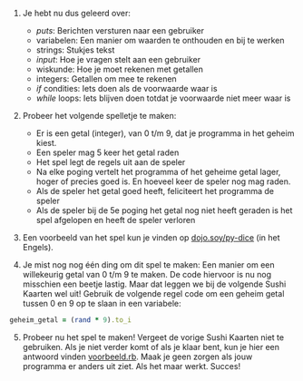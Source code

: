1. Je hebt nu dus geleerd over:
     * *puts*: Berichten versturen naar een gebruiker
     * variabelen: Een manier om waarden te onthouden en bij te werken
     * strings: Stukjes tekst
     * *input*: Hoe je vragen stelt aan een gebruiker
     * wiskunde: Hoe je moet rekenen met getallen
     * integers: Getallen om mee te rekenen
     * *if* condities: Iets doen als de voorwaarde waar is
     * *while* loops: Iets blijven doen totdat je voorwaarde niet meer waar is

2. Probeer het volgende spelletje te maken:
     * Er is een getal (integer), van 0 t/m 9, dat je programma in het geheim kiest.
     * Een speler mag 5 keer het getal raden
     * Het spel legt de regels uit aan de speler
     * Na elke poging vertelt het programma of het geheime getal lager, hoger of precies goed is. En hoeveel keer de speler nog mag raden.
     * Als de speler het getal goed heeft, feliciteert het programma de speler
     * Als de speler bij de 5e poging het getal nog niet heeft geraden is het spel afgelopen en heeft de speler verloren

3. Een voorbeeld van het spel kun je vinden op [dojo.soy/py-dice](http://dojo.soy/py-dice) (in het Engels).

4. Je mist nog nog één ding om dit spel te maken: Een manier om een willekeurig getal van 0 t/m 9 te maken.  De code hiervoor is nu nog misschien een beetje lastig. Maar dat leggen we bij de volgende Sushi Kaarten wel uit!
Gebruik de volgende regel code om een geheim getal tussen 0 en 9 op te slaan in een variabele:

  ```ruby
  geheim_getal = (rand * 9).to_i
  ```
5. Probeer nu het spel te maken! Vergeet de vorige Sushi Kaarten niet te gebruiken.
  Als je niet verder komt of als je klaar bent, kun je hier een antwoord vinden [voorbeeld.rb](https://github.com/danielwillemse/sushi-content/blob/tutorials/ruby/beginner/nl/ruby/beginner/nl/voorbeeld.rb).
  Maak je geen zorgen als jouw programma er anders uit ziet. Als het maar werkt. Succes!
